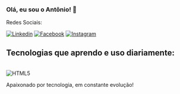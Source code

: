 ### Olá, eu sou o Antônio! 👋


Redes Sociais:

[![Linkedin](https://img.shields.io/badge/LinkedIn-0077B5?style=for-the-badge&logo=linkedin&logoColor=white)](https://www.linkedin.com/in/acarlos2/)
[![Facebook](https://img.shields.io/badge/Facebook-1877F2?style=for-the-badge&logo=facebook&logoColor=white)](https://www.facebook.com/antonio.carlos.501/)
[![Instagram](https://img.shields.io/badge/Instagram-E4405F?style=for-the-badge&logo=instagram&logoColor=white)](https://www.instagram.com/toni_carl0s/)


## Tecnologias que aprendo e uso diariamente:

<div style="display: inline_block"><br/>
<img align="center" alt="HTML5" scr:"https://img.shields.io/badge/HTML5-E34F26?style=for-the-badge&logo=html5&logoColor=white"/>
</div>



 Apaixonado por tecnologia, em constante evolução!
